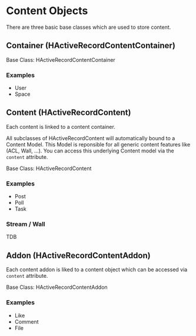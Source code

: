 Content Objects
===============

There are three basic base classes which are used to store content.


Container (HActiveRecordContentContainer)
-----------------------------------------

Base Class: HActiveRecordContentContainer

### Examples
* User
* Space

Content (HActiveRecordContent)
------------------------------

Each content is linked to a content container.

All subclasses of HActiveRecordContent will automatically bound to a Content 
Model. This Model is reponsible for all generic content features like (ACL,
Wall, ...). You can access this underlying Content model via the ``content`` attribute.

Base Class: HActiveRecordContent

### Examples
* Post
* Poll
* Task

### Stream / Wall

TDB




Addon (HActiveRecordContentAddon)
---------------------------------

Each content addon is liked to a content object which can be accessed via
``content`` attribute.

Base Class: HActiveRecordContentAddon

### Examples
* Like
* Comment
* File